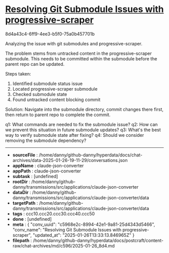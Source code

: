 # [Resolving Git Submodule Issues with progressive-scraper](https://claude.ai/chat/c5968e2c-8994-42e1-9a81-25d4343d5466)

8d4a43c4-6ff9-4ee3-b5f0-75a0b457701b

 Analyzing the issue with git submodules and progressive-scraper.

The problem stems from untracked content in the progressive-scraper submodule. This needs to be committed within the submodule before the parent repo can be updated.

Steps taken:
1. Identified submodule status issue
2. Located progressive-scraper submodule
3. Checked submodule state
4. Found untracked content blocking commit

Solution: Navigate into the submodule directory, commit changes there first, then return to parent repo to complete the commit.

q1: What commands are needed to fix the submodule issue?
q2: How can we prevent this situation in future submodule updates?
q3: What's the best way to verify submodule state after fixing?
q4: Should we consider removing the submodule dependency?

---

* **sourceFile** : /home/danny/github-danny/hyperdata/docs/chat-archives/data-2025-01-26-19-11-29/conversations.json
* **appName** : claude-json-converter
* **appPath** : claude-json-converter
* **subtask** : [undefined]
* **rootDir** : /home/danny/github-danny/transmissions/src/applications/claude-json-converter
* **dataDir** : /home/danny/github-danny/transmissions/src/applications/claude-json-converter/data
* **targetPath** : /home/danny/github-danny/transmissions/src/applications/claude-json-converter/data
* **tags** : ccc10.ccc20.ccc30.ccc40.ccc50
* **done** : [undefined]
* **meta** : {
  "conv_uuid": "c5968e2c-8994-42e1-9a81-25d4343d5466",
  "conv_name": "Resolving Git Submodule Issues with progressive-scraper",
  "updated_at": "2025-01-26T13:33:13.846965Z"
}
* **filepath** : /home/danny/github-danny/hyperdata/docs/postcraft/content-raw/chat-archives/md/c596/2025-01-26_8d4.md